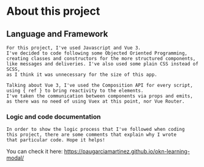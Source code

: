 # About this project

## Language and Framework
```
For this project, I've used Javascript and Vue 3. 
I've decided to code following some Objected Oriented Programming, 
creating classes and constructors for the more structured components, 
like messages and deliveries. I've also used some plain CSS instead of SCSS, 
as I think it was unnecessary for the size of this app. 

Talking about Vue 3, I've used the Composition API for every script, 
using { ref } to bring reactivity to the elements. 
I've taken the communication between components via props and emits, 
as there was no need of using Vuex at this point, nor Vue Router. 
```

### Logic and code documentation
```
In order to show the logic process that I've followed when coding 
this project, there are some comments that explain why I wrote 
that particular code. Hope it helps!
```
You can check it here: https://paugarciamartinez.github.io/okn-learning-modal/